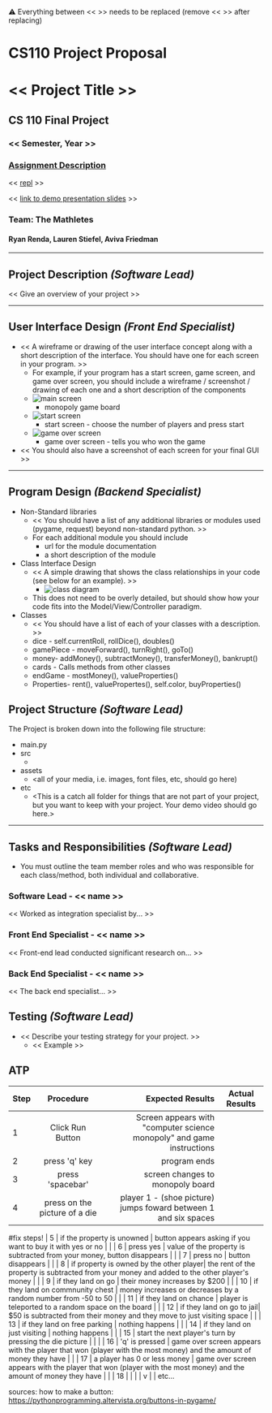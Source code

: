 :warning: Everything between << >> needs to be replaced (remove << >> after replacing)
# CS110 Project Proposal
# << Project Title >>
## CS 110 Final Project
### << Semester, Year >>
### [Assignment Description](https://docs.google.com/document/d/1H4R6yLL7som1lglyXWZ04RvTp_RvRFCCBn6sqv-82ps/edit#)

<< [repl](#) >>

<< [link to demo presentation slides](#) >>

### Team: The Mathletes
####  Ryan Renda, Lauren Stiefel, Aviva Friedman 

***

## Project Description *(Software Lead)*

<< Give an overview of your project >>

***    

## User Interface Design *(Front End Specialist)*

* << A wireframe or drawing of the user interface concept along with a short description of the interface. You should have one for each screen in your program. >>
    * For example, if your program has a start screen, game screen, and game over screen, you should include a wireframe / screenshot / drawing of each one and a short description of the components
    * ![main screen](assets/class_diagram.JPG)
      * monopoly game board
    * ![start screen](assets/IMG_5966.jpg)
      * start screen - choose the number of players and press start
    * ![game over screen](assets/IMG_5967.jpg)
      * game over screen - tells you who won the game
* << You should also have a screenshot of each screen for your final GUI >>

***        

## Program Design *(Backend Specialist)*

* Non-Standard libraries
    * << You should have a list of any additional libraries or modules used (pygame, request) beyond non-standard python. >>
    * For each additional module you should include
        * url for the module documentation
        * a short description of the module
* Class Interface Design
    * << A simple drawing that shows the class relationships in your code (see below for an example). >>
        * ![class diagram](assets/unnamed.jpg) 
    * This does not need to be overly detailed, but should show how your code fits into the Model/View/Controller paradigm.
* Classes
    * << You should have a list of each of your classes with a description. >>
    * dice - self.currentRoll, rollDice(), doubles()
    * gamePiece - moveForward(), turnRight(), goTo()
    * money- addMoney(), subtractMoney(), transferMoney(), bankrupt()
    * cards - Calls methods from other classes
    * endGame - mostMoney(), valueProperties()
    * Properties- rent(), valuePropertes(), self.color, buyProperties()
## Project Structure *(Software Lead)*

The Project is broken down into the following file structure:

* main.py
* src
    * <all of your python files should go here>
* assets
    * <all of your media, i.e. images, font files, etc, should go here)
* etc
    * <This is a catch all folder for things that are not part of your project, but you want to keep with your project. Your demo video should go here.>

***

## Tasks and Responsibilities *(Software Lead)*

   * You must outline the team member roles and who was responsible for each class/method, both individual and collaborative.

### Software Lead - << name >>

<< Worked as integration specialist by... >>

### Front End Specialist - << name >>

<< Front-end lead conducted significant research on... >>

### Back End Specialist - << name >>

<< The back end specialist... >>

## Testing *(Software Lead)*

* << Describe your testing strategy for your project. >>
    * << Example >>

## ATP

| Step                  | Procedure     | Expected Results  | Actual Results |
| ----------------------|:-------------:| -----------------:| -------------- |
|  1  | Click Run Button  | Screen appears with "computer science monopoly" and game instructions  |          |
|  2  | press 'q' key  | program ends 
|  3  | press 'spacebar'  | screen changes to monopoly board  |          |
|  4  | press on the picture of a die  |  player 1 - (shoe picture) jumps foward between 1 and six spaces
#fix steps!
|  5  | if the property is unowned  | button appears asking if you want to buy it with yes or no  |          |
|  6  | press yes  | value of the property is subtracted from your money, button disappears  |          |
|  7  | press no  | button disappears  |          |
|  8  | if property is owned by the other player| the rent of the property is subtracted from your money and added to the other player's money  |          |
|  9  | if they land on go  | their money increases by $200 |          |
|  10  | if they land on commnunity chest  | money increases or decreases by a random number from -50 to 50  |          |
|  11  | if they land on chance  | player is teleported to a random space on the board  |          |
|  12  | if they land on go to jail|  $50 is subtracted from their money and they move to just visiting space |          |
|  13  | if they land on free parking  | nothing happens  |          |
|  14  | if they land on just visiting  |  nothing happens |          |
|  15  | start the next player's turn by pressing the die picture  |   |          |
|  16  | 'q' is pressed  |  game over screen appears with the player that won (player with the most money) and the amount of money they have |          |
|  17  | a player has 0 or less money  |  game over screen appears with the player that won (player with the most money) and the amount of money they have |          |
|  18  |  |   |          |
v
|                 |
etc...

sources:
how to make a button: https://pythonprogramming.altervista.org/buttons-in-pygame/
